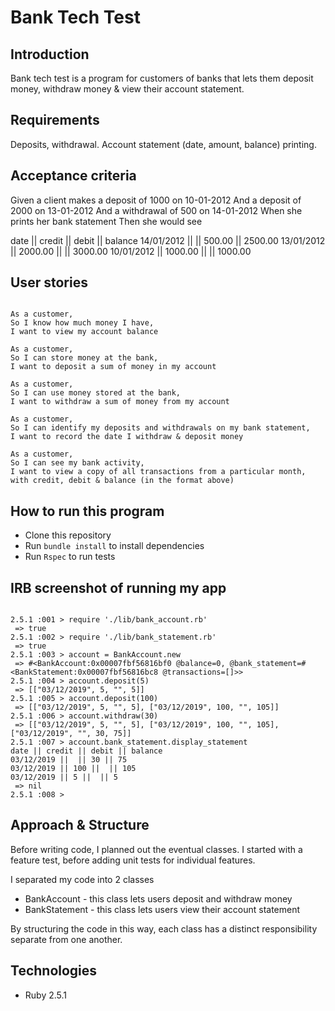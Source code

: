 
# Bank Tech Test

## Introduction

Bank tech test is a program for customers of banks that lets them deposit money, withdraw money & view their account statement.

## Requirements

Deposits, withdrawal.
Account statement (date, amount, balance) printing.

## Acceptance criteria

Given a client makes a deposit of 1000 on 10-01-2012
And a deposit of 2000 on 13-01-2012
And a withdrawal of 500 on 14-01-2012
When she prints her bank statement
Then she would see

date || credit || debit || balance
14/01/2012 || || 500.00 || 2500.00
13/01/2012 || 2000.00 || || 3000.00
10/01/2012 || 1000.00 || || 1000.00

## User stories

```

As a customer,
So I know how much money I have,
I want to view my account balance

As a customer,
So I can store money at the bank,
I want to deposit a sum of money in my account

As a customer,
So I can use money stored at the bank,
I want to withdraw a sum of money from my account

As a customer,
So I can identify my deposits and withdrawals on my bank statement,
I want to record the date I withdraw & deposit money

As a customer,
So I can see my bank activity,
I want to view a copy of all transactions from a particular month, with credit, debit & balance (in the format above)

```

## How to run this program

* Clone this repository
* Run `bundle install` to install dependencies
* Run `Rspec` to run tests


## IRB screenshot of running my app

```

2.5.1 :001 > require './lib/bank_account.rb'
 => true
2.5.1 :002 > require './lib/bank_statement.rb'
 => true
2.5.1 :003 > account = BankAccount.new
 => #<BankAccount:0x00007fbf56816bf0 @balance=0, @bank_statement=#<BankStatement:0x00007fbf56816bc8 @transactions=[]>>
2.5.1 :004 > account.deposit(5)   
 => [["03/12/2019", 5, "", 5]]
2.5.1 :005 > account.deposit(100)
 => [["03/12/2019", 5, "", 5], ["03/12/2019", 100, "", 105]]
2.5.1 :006 > account.withdraw(30)  
 => [["03/12/2019", 5, "", 5], ["03/12/2019", 100, "", 105], ["03/12/2019", "", 30, 75]]
2.5.1 :007 > account.bank_statement.display_statement
date || credit || debit || balance
03/12/2019 ||  || 30 || 75
03/12/2019 || 100 ||  || 105
03/12/2019 || 5 ||  || 5
 => nil
2.5.1 :008 >

```

## Approach & Structure

Before writing code, I planned out the eventual classes. I started with a feature test, before adding unit tests for individual features.

I separated my code into 2 classes

  * BankAccount - this class lets users deposit and withdraw money
  * BankStatement - this class lets users view their account statement

By structuring the code in this way, each class has a distinct responsibility separate from one another.

## Technologies

* Ruby 2.5.1
